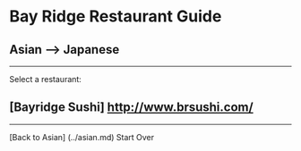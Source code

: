 # Bay Ridge Restaurant Guide
## Asian --> Japanese
---
Select a restaurant:
## [Bayridge Sushi] http://www.brsushi.com/
---
[Back to Asian] (../asian.md)
Start Over
